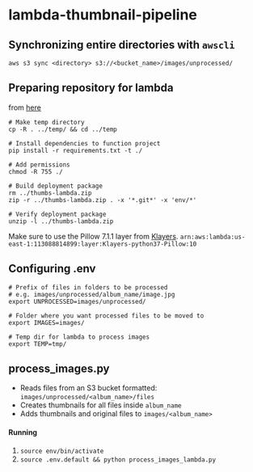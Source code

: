# lambda-thumbnail-pipeline

## Synchronizing entire directories with `awscli`
`aws s3 sync <directory> s3://<bucket_name>/images/unprocessed/`

## Preparing repository for lambda
from [here](https://aws.amazon.com/premiumsupport/knowledge-center/build-python-lambda-deployment-package/)
```
# Make temp directory
cp -R . ../temp/ && cd ../temp

# Install dependencies to function project
pip install -r requirements.txt -t ./

# Add permissions
chmod -R 755 ./

# Build deployment package
rm ../thumbs-lambda.zip
zip -r ../thumbs-lambda.zip . -x '*.git*' -x 'env/*'

# Verify deployment package
unzip -l ../thumbs-lambda.zip
```
Make sure to use the Pillow 7.1.1 layer from [Klayers](https://github.com/keithrozario/Klayers/blob/master/deployments/python3.7/arns/us-east-1.csv).
`arn:aws:lambda:us-east-1:113088814899:layer:Klayers-python37-Pillow:10`

## Configuring .env
```
# Prefix of files in folders to be processed
# e.g. images/unprocessed/album_name/image.jpg
export UNPROCESSED=images/unprocessed/

# Folder where you want processed files to be moved to
export IMAGES=images/

# Temp dir for lambda to process images
export TEMP=tmp/
```

## process_images.py
- Reads files from an S3 bucket formatted: `images/unprocessed/<album_name>/files`
- Creates thumbnails for all files inside `album_name`
- Adds thumbnails and original files to `images/<album_name>`

#### Running
1. `source env/bin/activate`
1. `source .env.default && python process_images_lambda.py`
